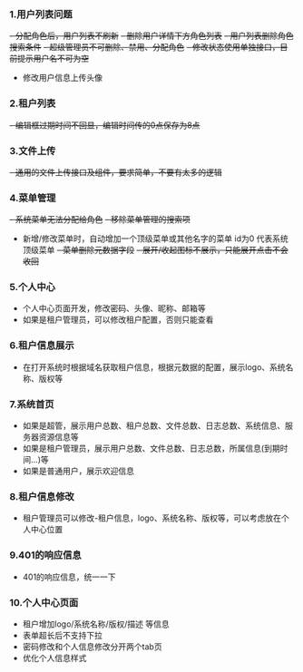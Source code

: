 ### 1.用户列表问题
~~- 分配角色后，用户列表不刷新~~ 
~~- 删除用户详情下方角色列表~~
~~- 用户列表删除角色搜索条件~~
~~- 超级管理员不可删除、禁用、分配角色~~
~~- 修改状态使用单独接口，目前提示用户名不可为空~~
- 修改用户信息上传头像

### 2.租户列表
~~- 编辑框过期时间不回显，编辑时间传的0点保存为8点~~

### 3.文件上传
~~- 通用的文件上传接口及组件，要求简单，不要有太多的逻辑~~

### 4.菜单管理
~~- 系统菜单无法分配给角色~~
~~- 移除菜单管理的搜索项~~
- 新增/修改菜单时，自动增加一个顶级菜单或其他名字的菜单 id为0 代表系统顶级菜单
~~- 菜单删除元数据字段~~
~~- 展开/收起图标不展示，只能展开点击不会收回~~

### 5.个人中心
- 个人中心页面开发，修改密码、头像、昵称、邮箱等
- 如果是租户管理员，可以修改租户配置，否则只能查看

### 6.租户信息展示
- 在打开系统时根据域名获取租户信息，根据元数据的配置，展示logo、系统名称、版权等

### 7.系统首页
- 如果是超管，展示用户总数、租户总数、文件总数、日志总数、系统信息、服务器资源信息等
- 如果是租户管理员，展示用户总数、文件总数、日志总数，所属信息(到期时间...)等
- 如果是普通用户，展示欢迎信息

### 8.租户信息修改
- 租户管理员可以修改-租户信息，logo、系统名称、版权等，可以考虑放在个人中心位置

### 9.401的响应信息
- 401的响应信息，统一一下

### 10.个人中心页面
- 租户增加logo/系统名称/版权/描述 等信息
- 表单超长后不支持下拉
- 密码修改和个人信息修改分开两个tab页
- 优化个人信息样式
